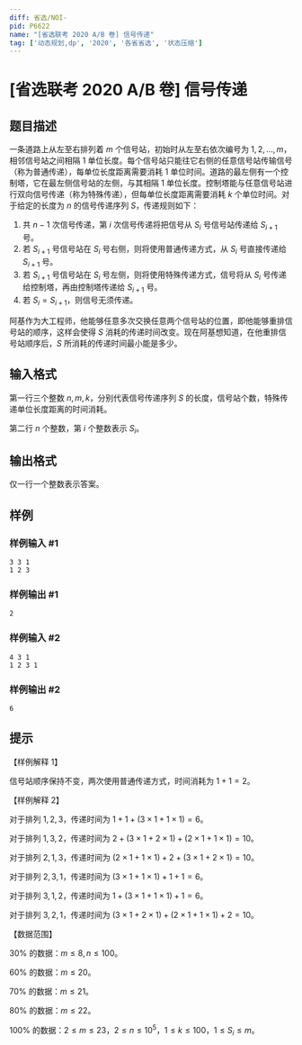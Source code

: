 ```yaml
---
diff: 省选/NOI-
pid: P6622
name: "[省选联考 2020 A/B 卷] 信号传递"
tag: ['动态规划,dp', '2020', '各省省选', '状态压缩']
---
```

# [省选联考 2020 A/B 卷] 信号传递
## 题目描述

一条道路上从左至右排列着 $m$ 个信号站，初始时从左至右依次编号为 $1,2,\dots,m$，相邻信号站之间相隔 $1$ 单位长度。每个信号站只能往它右侧的任意信号站传输信号（称为普通传递），每单位长度距离需要消耗 $1$ 单位时间。道路的最左侧有一个控制塔，它在最左侧信号站的左侧，与其相隔 $1$ 单位长度。控制塔能与任意信号站进行双向信号传递（称为特殊传递），但每单位长度距离需要消耗 $k$ 个单位时间。对于给定的长度为 $n$ 的信号传递序列 $S$，传递规则如下：

1. 共 $n-1$ 次信号传递，第 $i$ 次信号传递将把信号从 $S_i$ 号信号站传递给 $S_{i+1}$ 号。
2. 若 $S_{i+1}$ 号信号站在 $S_i$ 号右侧，则将使用普通传递方式，从 $S_i$ 号直接传递给 $S_{i+1}$ 号。
3. 若 $S_{i+1}$ 号信号站在 $S_i$ 号左侧，则将使用特殊传递方式，信号将从 $S_i$ 号传递给控制塔，再由控制塔传递给 $S_{i+1}$ 号。
4. 若 $S_i=S_{i+1}$，则信号无须传递。

阿基作为大工程师，他能够任意多次交换任意两个信号站的位置，即他能够重排信号站的顺序，这样会使得 $S$ 消耗的传递时间改变。现在阿基想知道，在他重排信号站顺序后，$S$ 所消耗的传递时间最小能是多少。
## 输入格式

第一行三个整数 $n,m,k$，分别代表信号传递序列 $S$ 的长度，信号站个数，特殊传递单位长度距离的时间消耗。

第二行 $n$ 个整数，第 $i$ 个整数表示 $S_i$。
## 输出格式

仅一行一个整数表示答案。
## 样例

### 样例输入 #1
```
3 3 1
1 2 3
```
### 样例输出 #1
```
2
```
### 样例输入 #2
```
4 3 1
1 2 3 1
```
### 样例输出 #2
```
6
```
## 提示

【样例解释 $1$】

信号站顺序保持不变，两次使用普通传递方式，时间消耗为 $1+1=2$。

【样例解释 $2$】

对于排列 $1,2,3$，传递时间为 $1+1+(3\times 1+1\times 1)=6$。

对于排列 $1,3,2$，传递时间为 $2+(3\times 1+2\times 1)+(2\times 1+1\times 1)=10$。

对于排列 $2,1,3$，传递时间为 $(2\times 1+1\times 1)+2+(3\times 1+2\times 1)=10$。

对于排列 $2,3,1$，传递时间为 $(3\times 1+1\times 1)+1+1=6$。

对于排列 $3,1,2$，传递时间为 $1+(3\times 1+1\times 1)+1=6$。

对于排列 $3,2,1$，传递时间为 $(3\times 1+2\times 1)+(2\times 1+1\times 1)+2=10$。

【数据范围】

$30\%$ 的数据：$m\leq 8, n\leq 100$。

$60\%$ 的数据：$m\leq 20$。

$70\%$ 的数据：$m\leq 21$。

$80\%$ 的数据：$m\leq 22$。

$100\%$ 的数据：$2\leq m\leq 23$，$2\leq n\leq 10^5$，$1\leq k\leq 100$，$1\leq S_i\leq m$。
